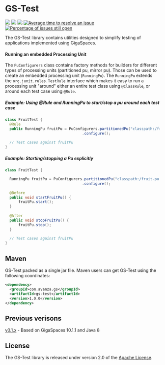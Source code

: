 # GS-Test
[![][travis img]][travis]
[![][maven img]][maven]
[![][license img]][license]
[![Average time to resolve an issue](http://isitmaintained.com/badge/resolution/AvanzaBank/gs-test.svg)](http://isitmaintained.com/project/AvanzaBank/gs-test "Average time to resolve an issue")
[![Percentage of issues still open](http://isitmaintained.com/badge/open/AvanzaBank/gs-test.svg)](http://isitmaintained.com/project/AvanzaBank/gs-test "Percentage of issues still open")

The GS-Test library contains utilities designed to simplify testing of applications implemented using GigaSpaces.

#### Running an embedded Processing Unit
The `PuConfigurers` class contains factory methods for builders for different types of processing units (partitioned pu, mirror pu). Those can be used to create an embedded processing unit (`RunningPu`). The `RunningPu` extends the `org.junit.rules.TestRule` interface which makes it easy to run a processing unit "around" either an entire test class using `@ClassRule`, or around each test case using `@Rule`.

##### Example: Using @Rule and RunningPu to start/stop a pu around each test case
```java
class FruitTest {
  @Rule
  public RunningPu fruitPu = PuConfigurers.partitionedPu("classpath:/fruit-pu.xml")
                                   .configure();
                                   
  // Test cases against fruitPu
}
```

##### Example: Starting/stopping a Pu explicitly
```java
class FruitTest {

  RunningPu fruitPu = PuConfigurers.partitionedPu("classpath:/fruit-pu.xml")
                                   .configure();
  
  @Before                                 
  public void startFruitPu() {
      fruitPu.start();
  }
  
  @After                                 
  public void stopFruitPu() {
      fruitPu.stop();
  }
                                   
  // Test cases against fruitPu
}

```

## Maven

GS-Test packed as a single jar file. Maven users can get GS-Test using the following coordinates:

```xml
<dependency>
  <groupId>com.avanza.gs</groupId>
  <artifactId>gs-test</artifactId>
  <version>1.0.0</version>
</dependency>
``` 

## Previous verisons

[v0.1.x](https://github.com/AvanzaBank/gs-test/tree/v0.1.x) - Based on GigaSpaces 10.1.1 and Java 8

## License
The GS-Test library is released under version 2.0 of the [Apache License](http://www.apache.org/licenses/LICENSE-2.0).

[travis]:https://travis-ci.org/AvanzaBank/gs-test
[travis img]:https://api.travis-ci.org/AvanzaBank/gs-test.svg

[release]:https://github.com/avanzabank/gs-test/releases
[release img]:https://img.shields.io/github/release/avanzabank/gs-test.svg

[license]:LICENSE
[license img]:https://img.shields.io/badge/License-Apache%202-blue.svg

[maven]:http://search.maven.org/#search|gav|1|g:"com.avanza.gs"
[maven img]:https://maven-badges.herokuapp.com/maven-central/com.avanza.gs/gs-test/badge.svg
